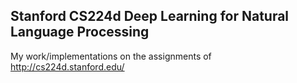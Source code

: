 ## Stanford CS224d Deep Learning for Natural Language Processing

My work/implementations on the assignments of http://cs224d.stanford.edu/